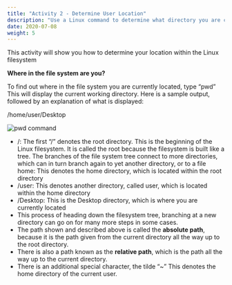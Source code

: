 ```yaml
---
title: "Activity 2 - Determine User Location"
description: "Use a Linux command to determine what directory you are currently in"
date: 2020-07-08
weight: 5
---
```


This activity will show you how to determine your location within the Linux filesystem

**Where in the file system are you?**

To find out where in the file system you are currently located, type “pwd” This will display the current working directory.
Here is a sample output, followed by an explanation of what is displayed:

/home/user/Desktop

![pwd command](../images/02_pwd.png?classes=border,shadow)

- /: The first “/” denotes the root directory. This is the beginning of the Linux filesystem. It is called the root because the filesystem is built like a tree. The branches of the file system tree connect to more directories, which can in turn branch again to yet another directory, or to a file
home: This denotes the home directory, which is located within the root directory
- /user: This denotes another directory, called user, which is located within the home directory
- /Desktop: This is the Desktop directory, which is where you are currently located
- This process of heading down the filesystem tree, branching at a new directory can go on for many more steps in some cases. 
- The path shown and described above is called the **absolute path**, because it is the path given from the current directory all the way up to the root directory.
- There is also a path known as the **relative path**, which is the path all the way up to the current directory.
- There is an additional special character, the tilde “~” This denotes the home directory of the current user.
